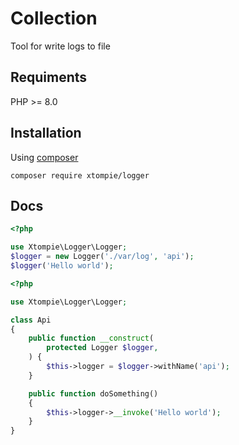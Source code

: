 # Collection

Tool for write logs to file

## Requiments

PHP >= 8.0

## Installation

Using [composer](https://getcomposer.org/)

```shell
composer require xtompie/logger
```

## Docs

```php
<?php

use Xtompie\Logger\Logger;
$logger = new Logger('./var/log', 'api');
$logger('Hello world');
```

```php
<?php

use Xtompie\Logger\Logger;

class Api
{
    public function __construct(
        protected Logger $logger,
    ) {
        $this->logger = $logger->withName('api');
    }

    public function doSomething()
    {
        $this->logger->__invoke('Hello world');
    }
}
```

